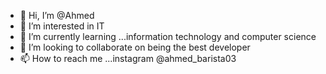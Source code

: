 - 👋 Hi, I’m @Ahmed 
- 👀 I’m interested in IT
- 🌱 I’m currently learning ...information technology and computer science 
- 💞️ I’m looking to collaborate on being the best developer 
- 📫 How to reach me ...instagram @ahmed_barista03

<!---
gigsr8/gigsr8 is a ✨ special ✨ repository because its `README.md` (this file) appears on your GitHub profile.
You can click the Preview link to take a look at your changes.
--->

